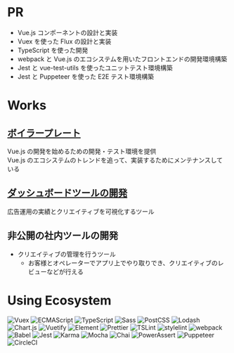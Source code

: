 # PR

- Vue.js コンポーネントの設計と実装
- Vuex を使った Flux の設計と実装
- TypeScript を使った開発
- webpack と Vue.js のエコシステムを用いたフロントエンドの開発環境構築
- Jest と vue-test-utils を使ったユニットテスト環境構築
- Jest と Puppeteer を使った E2E テスト環境構築

# Works

## [ボイラープレート](https://github.com/kurosame/vuejs-boilerplate)

Vue.js の開発を始めるための開発・テスト環境を提供  
Vue.js のエコシステムのトレンドを追って、実装するためにメンテナンスしている

## [ダッシュボードツールの開発](https://cadashboard.jp)

広告運用の実績とクリエイティブを可視化するツール

## 非公開の社内ツールの開発

- クリエイティブの管理を行うツール
  - お客様とオペレーターでアプリ上でやり取りでき、クリエイティブのレビューなどが行える

# Using Ecosystem

![Vuex](/vuex.png 'Vuex')
![ECMAScript](/ecmascript.png 'ECMAScript')
![TypeScript](/typescript.png 'TypeScript')
![Sass](/sass.png 'Sass')
![PostCSS](/postcss.png 'PostCSS')
![Lodash](/lodash.png 'Lodash')
![Chart.js](/chartjs.png 'Chart.js')
![Vuetify](/vuetify.png 'Vuetify')
![Element](/element.png 'Element')
![Prettier](/prettier.png 'Prettier')
![TSLint](/tslint.png 'TSLint')
![stylelint](/stylelint.png 'stylelint')
![webpack](/webpack.png 'webpack')
![Babel](/babel.png 'Babel')
![Jest](/jest.png 'Jest')
![Karma](/karma.png 'Karma')
![Mocha](/mocha.png 'Mocha')
![Chai](/chai.png 'Chai')
![PowerAssert](/power-assert.png 'PowerAssert')
![Puppeteer](/puppeteer.png 'Puppeteer')
![CircleCI](/circleci.png 'CircleCI')
